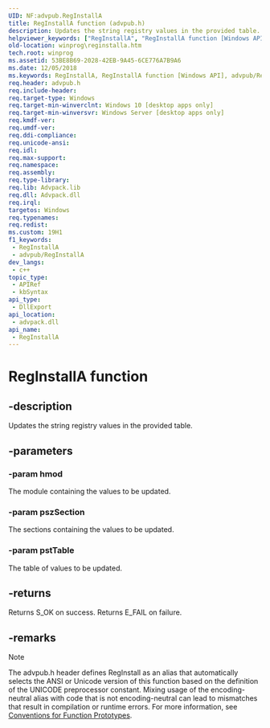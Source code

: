 ```yaml
---
UID: NF:advpub.RegInstallA
title: RegInstallA function (advpub.h)
description: Updates the string registry values in the provided table. (ANSI)
helpviewer_keywords: ["RegInstallA", "RegInstallA function [Windows API]", "advpub/RegInstallA", "winprog.reginstalla"]
old-location: winprog\reginstalla.htm
tech.root: winprog
ms.assetid: 53BE8B69-2028-42EB-9A45-6CE776A7B9A6
ms.date: 12/05/2018
ms.keywords: RegInstallA, RegInstallA function [Windows API], advpub/RegInstallA, winprog.reginstalla
req.header: advpub.h
req.include-header: 
req.target-type: Windows
req.target-min-winverclnt: Windows 10 [desktop apps only]
req.target-min-winversvr: Windows Server [desktop apps only]
req.kmdf-ver: 
req.umdf-ver: 
req.ddi-compliance: 
req.unicode-ansi: 
req.idl: 
req.max-support: 
req.namespace: 
req.assembly: 
req.type-library: 
req.lib: Advpack.lib
req.dll: Advpack.dll
req.irql: 
targetos: Windows
req.typenames: 
req.redist: 
ms.custom: 19H1
f1_keywords:
 - RegInstallA
 - advpub/RegInstallA
dev_langs:
 - c++
topic_type:
 - APIRef
 - kbSyntax
api_type:
 - DllExport
api_location:
 - advpack.dll
api_name:
 - RegInstallA
---
```


# RegInstallA function


## -description

Updates the string registry values in the provided table.

## -parameters

### -param hmod

The module containing the values to be updated.

### -param pszSection

The sections containing the values to be updated.

### -param pstTable

The table of values to be updated.

## -returns

Returns S_OK on success. Returns E_FAIL on failure.

## -remarks

> [!NOTE]
> The advpub.h header defines RegInstall as an alias that automatically selects the ANSI or Unicode version of this function based on the definition of the UNICODE preprocessor constant. Mixing usage of the encoding-neutral alias with code that is not encoding-neutral can lead to mismatches that result in compilation or runtime errors. For more information, see [Conventions for Function Prototypes](/windows/win32/intl/conventions-for-function-prototypes).

